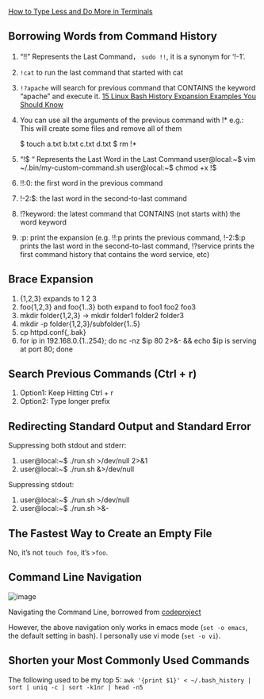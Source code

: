 [How to Type Less and Do More in Terminals](https://medium.com/macoclock/how-to-type-less-and-do-more-in-terminals-ee2af303b512)

## Borrowing Words from Command History

1. “!!” Represents the Last Command， `sudo !!`, it is a synonym for ‘!-1’.
1. `!cat` to run the last command that started with cat
1. `!?apache` will search for previous command that CONTAINS the keyword “apache” and execute it. [15 Linux Bash History Expansion Examples You Should Know](https://www.thegeekstuff.com/2011/08/bash-history-expansion/)
1. You can use all the arguments of the previous command with !*
    e.g.: This will create some files and remove all of them

    $ touch a.txt b.txt c.txt d.txt
    $ rm !*
1. “!$ “ Represents the Last Word in the Last Command
    user@local:~$ vim ~/.bin/my-custom-command.sh
    user@local:~$ chmod +x !$
1. !!:0: the first word in the previous command
1. !-2:$: the last word in the second-to-last command
1. !?keyword: the latest command that CONTAINS (not starts with) the word keyword
1. <pattern>:p: print the expansion (e.g. !!:p prints the previous command, !-2:$:p prints the last word in the second-to-last command, !?service prints the first command history that contains the word service, etc)

## Brace Expansion

1. {1,2,3} expands to 1 2 3
2. foo{1,2,3} and foo{1..3} both expand to foo1 foo2 foo3
3. mkdir folder{1,2,3} -> mkdir folder1 folder2 folder3
4. mkdir -p folder{1,2,3}/subfolder{1..5}
5. cp httpd.conf{,.bak}
6. for ip in 192.168.0.{1..254}; do nc -nz $ip 80 2>&- && echo $ip is serving at port 80; done

## Search Previous Commands (Ctrl + r)

1. Option1: Keep Hitting Ctrl + r
1. Option2: Type longer prefix

## Redirecting Standard Output and Standard Error

Suppressing both stdout and stderr:

1. user@local:~$ ./run.sh >/dev/null 2>&1
1. user@local:~$ ./run.sh &>/dev/null

Suppressing stdout:

1. user@local:~$ ./run.sh >/dev/null
1. user@local:~$ ./run.sh >&-

## The Fastest Way to Create an Empty File

No, it’s not `touch foo`, it’s `>foo`.

## Command Line Navigation

![image](https://user-images.githubusercontent.com/1940588/94503127-54427e00-0238-11eb-8035-a71228e5aba3.png)

Navigating the Command Line, borrowed from [codeproject](https://www.codeproject.com/Articles/1191417/Effective-Shell-Part-Navigating-the-Command-Line)

However, the above navigation only works in emacs mode (`set -o emacs`, the default setting in bash). I personally use vi mode (`set -o vi`).

## Shorten your Most Commonly Used Commands

The following used to be my top 5: `awk '{print $1}' < ~/.bash_history | sort | uniq -c | sort -k1nr | head -n5`


